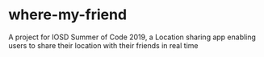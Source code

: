 # where-my-friend
A project for IOSD Summer of Code 2019, a Location sharing app enabling users to share their location with their friends in real time
